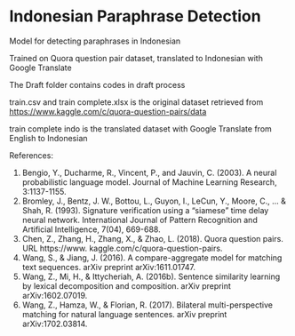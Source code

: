 # Indonesian Paraphrase Detection
Model for detecting paraphrases in Indonesian

Trained on Quora question pair dataset, translated to Indonesian with Google Translate

The Draft folder contains codes in draft process

train.csv and train complete.xlsx is the original dataset retrieved from https://www.kaggle.com/c/quora-question-pairs/data

train complete indo is the translated dataset with Google Translate from English to Indonesian

References:
1.	Bengio, Y., Ducharme, R., Vincent, P., and Jauvin, C. (2003). A neural probabilistic language model. Journal of Machine Learning Research, 3:1137-1155.
2.	Bromley, J., Bentz, J. W., Bottou, L., Guyon, I., LeCun, Y., Moore, C., ... & Shah, R. (1993). Signature verification using a “siamese” time delay neural network. International Journal of Pattern Recognition and Artificial Intelligence, 7(04), 669-688.
3.	Chen, Z., Zhang, H., Zhang, X., & Zhao, L. (2018). Quora question pairs. URL https://www. kaggle.com/c/quora-question-pairs.
4.	Wang, S., & Jiang, J. (2016). A compare-aggregate model for matching text sequences. arXiv preprint arXiv:1611.01747. 
5.	Wang, Z., Mi, H., & Ittycheriah, A. (2016b). Sentence similarity learning by lexical decomposition and composition. arXiv preprint arXiv:1602.07019. 
6.	Wang, Z., Hamza, W., & Florian, R. (2017). Bilateral multi-perspective matching for natural language sentences. arXiv preprint arXiv:1702.03814.
